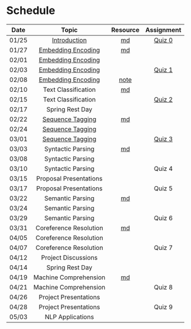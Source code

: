 Schedule
=====

|Date | Topic | Resource | Assignment |
|:---:|:---:|:---:|:---:|
|01/25| [Introduction](https://emory.zoom.us/rec/share/xL4YqPtVdPrb_1H6FB7zs6kfKm-XIUB0QwglSpq88-ue3lQSF_s1ifYHR03lb5mP.leLwQqA3y0V_BMVL) | [md](syllabus.md) | [Quiz 0](quiz/quiz0.md) |
|01/27| [Embedding Encoding](https://emory.zoom.us/rec/share/uj8gb8LVPEpbPmey5KS-QsD4XbmSIRcRFo4YmiOvRroRibpFRGKChmASU-YUOfv7.3dIEGQ_hLL00liVR) | [md](embedding_encoding.md) |  |
|02/01| [Embedding Encoding](https://emory.zoom.us/rec/play/eKZp5HLwkKDuNW5rlzbx7B31EREkSsYrqlXzCPcSZ1ydiPg_HQUeH5bEvszHUEzEkVe2dBWpkbpFMKnq.kSqR_wby1ZRIjcRZ) |  |  |
|02/03| [Embedding Encoding](https://emory.zoom.us/rec/share/3wHSp8M_bqiITrFZJyh5Kd-kHERrBo42Spl5wFFpHi2x4vwU2uJLphS73F4RE97t.Txq1CvV5F0uARfvS) |  | [Quiz 1](quiz/quiz1.md) |
|02/08| [Embedding Encoding](https://emory.zoom.us/rec/share/oCW2sAlu9LqdJYsk0galaId0gFFwdMjwpTuVm6CVDsw9jEB9M6vYL52_Mx_RO1e7.gcse2QXzmRjIDxfB) | [note](https://drive.google.com/file/d/1yE9SzpnkH4iDFfxbMInSwoaE07IdEWwK/view?usp=sharing) |  |
|02/10| Text Classification | [md](text_classification.md) |  |
|02/15| Text Classification |  | [Quiz 2](quiz/quiz2.md) |
|02/17| Spring Rest Day |  |  |
|02/22| [Sequence Tagging](https://emory.zoom.us/rec/share/L01jwxrlLbXZmAjeQ74K9UiZqEivhIKh9qOMszElrs4acwaKTf0H4k4pNaRTKF_D.MtMdFJpLPDF4SNXf) | [md](sequence_tagging.md) |  |
|02/24| [Sequence Tagging](https://emory.zoom.us/rec/share/w6X_TJzl33o9wH4pCOOPYIGI1f5SfvUmiACscxLpuSA9vbHxGwQZsz8W9iGOFWmR.A3iDCQYvbrAJyR_E) |  |  |
|03/01| [Sequence Tagging](https://emory.zoom.us/rec/share/a5h829ujlojOEHiUNFGEdsNUOq2RmIeApkdE4j8BUq3ni1iDylJDCjIqiaZDsDP7.LmzVxietB9Pi91YA) |  | [Quiz 3]((quiz/quiz3.md)) |
|03/03| Syntactic Parsing | [md](syntactic_parsing.md) |  |
|03/08| Syntactic Parsing |  |  |
|03/10| Syntactic Parsing |  | Quiz 4 |
|03/15| Proposal Presentations |  |  |
|03/17| Proposal Presentations |  | Quiz 5 |
|03/22| Semantic Parsing | [md](semantic_parsing.md) |  |
|03/24| Semantic Parsing |  |  |
|03/29| Semantic Parsing |  | Quiz 6 |
|03/31| Coreference Resolution | [md](coreference_resolution.md) |  |
|04/05| Coreference Resolution |  |  |
|04/07| Coreference Resolution |  | Quiz 7 |
|04/12| Project Discussions |  |  |
|04/14| Spring Rest Day |  |  |
|04/19| Machine Comprehension  | [md](machine_comprehension.md) |  |
|04/21| Machine Comprehension  |  | Quiz 8 |
|04/26| Project Presentations |  |  |
|04/28| Project Presentations |  | Quiz 9 |
|05/03| NLP Applications |  |  |



<!-- 
0: 2
1: 4
2: 4
3: 4
4: 4
5: 3
6: 4
7: 4
8: 4
9: 3 -->


